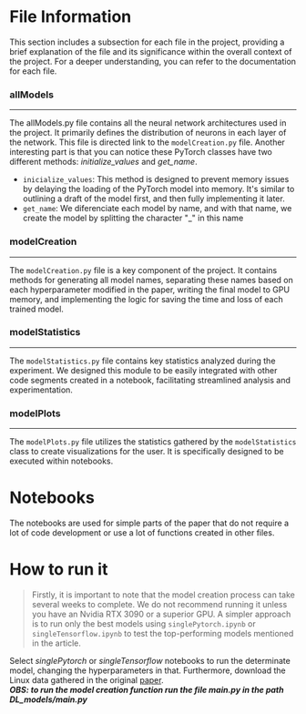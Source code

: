 # File Information
This section includes a subsection for each file in the project, providing a brief explanation of the file and its significance within the overall context of the project. For a deeper understanding, you can refer to the documentation for each file.
### allModels
---
The allModels.py file contains all the neural network architectures used in the project. It primarily defines the distribution of neurons in each layer of the network.
This file is directed link to the `modelCreation.py` file.
Another interesting part is that you can notice these PyTorch classes have two different methods: *initialize_values* and *get_name*.

+ `inicialize_values`: This method is designed to prevent memory issues by delaying the loading of the PyTorch model into memory. It's similar to outlining a draft of the model first, and then fully implementing it later.
+ `get_name`: We diferenciate each model by name, and with that name, we create the model by splitting the character "_" in this name

### modelCreation
---
The `modelCreation.py` file is a key component of the project. It contains methods for generating all model names, separating these names based on each hyperparameter modified in the paper, writing the final model to GPU memory, and implementing the logic for saving the time and loss of each trained model.

### modelStatistics
---
The `modelStatistics.py` file contains key statistics analyzed during the experiment. We designed this module to be easily integrated with other code segments created in a notebook, facilitating streamlined analysis and experimentation.

### modelPlots
---
The `modelPlots.py` file utilizes the statistics gathered by the `modelStatistics` class to create visualizations for the user. It is specifically designed to be executed within notebooks.

# Notebooks
The notebooks are used for simple parts of the paper that do not require a lot of code development or use a lot of functions created in other files.

# How to run it
> Firstly, it is important to note that the model creation process can take several weeks to complete. We do not recommend running it unless you have an Nvidia RTX 3090 or a superior GPU. A simpler approach is to run only the best models using `singlePytorch.ipynb` or `singleTensorflow.ipynb` to test the top-performing models mentioned in the article.

Select *singlePytorch* or *singleTensorflow* notebooks to run the determinate model, changing the hyperparameters in that. Furthermore, download the Linux data gathered in the original [paper](https://dl.acm.org/doi/abs/10.1145/3546932.3546997?casa_token=5GnRV_DUr_wAAAAA:MxyEVvluTm-3ExRjvfnh64LJlWI1e6ii9_Ht5n9eNGDdGaINTwYctEjo58IwVNYUPwn_rS0LwpMK).
<br>***OBS: to run the model creation function run the file main.py in the path DL_models/main.py***
